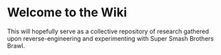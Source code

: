 # Welcome to the Wiki

This will hopefully serve as a collective repository of research gathered
upon reverse-engineering and experimenting with Super Smash Brothers Brawl.